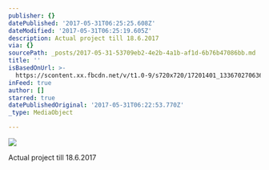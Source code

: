 ```yaml
---
publisher: {}
datePublished: '2017-05-31T06:25:25.608Z'
dateModified: '2017-05-31T06:25:19.605Z'
description: Actual project till 18.6.2017
via: {}
sourcePath: _posts/2017-05-31-53709eb2-4e2b-4a1b-af1d-6b76b47086bb.md
title: ''
isBasedOnUrl: >-
  https://scontent.xx.fbcdn.net/v/t1.0-9/s720x720/17201401_1336702706365911_7391895235643969628_n.jpg?oh=38e03f55643052ae9a4bbebc289255d4&oe=59AF1BCF
inFeed: true
author: []
starred: true
datePublishedOriginal: '2017-05-31T06:22:53.770Z'
_type: MediaObject

---
```

![](https://imgflo.herokuapp.com/graph/2b2431f8e7ba7b0/e0d13d9bd2f08ac5b3e6f5c67fb900c5/noop.jpg?input=https%3A%2F%2Fscontent.xx.fbcdn.net%2Fv%2Ft1.0-9%2Fs720x720%2F17201401_1336702706365911_7391895235643969628_n.jpg%3Foh%3D38e03f55643052ae9a4bbebc289255d4%26oe%3D59AF1BCF)

Actual project till 18.6.2017
